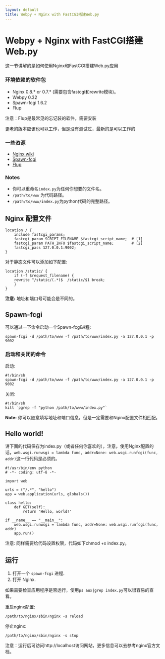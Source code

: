 ```yaml
---
layout: default
title: Webpy + Nginx with FastCGI搭建Web.py
---
```


# Webpy + Nginx with FastCGI搭建Web.py

这一节讲解的是如何使用Nginx和FastCGI搭建Web.py应用

### 环境依赖的软件包

* Nginx 0.8.\* or 0.7.\* (需要包含fastcgi和rewrite模块)。
* Webpy 0.32
* Spawn-fcgi 1.6.2
* Flup

注意：Flup是最常见的忘记装的软件，需要安装

更老的版本应该也可以工作，但是没有测试过，最新的是可以工作的

### 一些资源

* [Nginx wiki](http://wiki.nginx.org/NginxInstall)
* [Spawn-fcgi](http://redmine.lighttpd.net/projects/spawn-fcgi/news)
* [Flup](http://trac.saddi.com/flup)

### Notes

* 你可以重命名`index.py`为任何你想要的文件名。
* `/path/to/www` 为代码路径。
* `/path/to/www/index.py`为python代码的完整路径。

## Nginx 配置文件

	location / {
	    include fastcgi_params;
	    fastcgi_param SCRIPT_FILENAME $fastcgi_script_name;  # [1]
	    fastcgi_param PATH_INFO $fastcgi_script_name;        # [2]
	    fastcgi_pass 127.0.0.1:9002;
	}

对于静态文件可以添加如下配置:

	location /static/ {
	    if (-f $request_filename) {
		rewrite ^/static/(.*)$  /static/$1 break;
	    }
	}

__注意:__ 地址和端口号可能会是不同的。

## Spawn-fcgi

可以通过一下命令启动一个Spawn-fcgi进程:

	spawn-fcgi -d /path/to/www -f /path/to/www/index.py -a 127.0.0.1 -p 9002

### 启动和关闭的命令

启动:

	#!/bin/sh
	spawn-fcgi -d /path/to/www -f /path/to/www/index.py -a 127.0.0.1 -p 9002

关闭:

	#!/bin/sh
	kill `pgrep -f "python /path/to/www/index.py"`

__Note:__ 你可以随意填写地址和端口信息，但是一定需要和Nginx配置文件相匹配。

## Hello world!

讲下面的代码保存为index.py（或者任何你喜欢的），注意，使用Nginx配置的话，`web.wsgi.runwsgi = lambda func, addr=None: web.wsgi.runfcgi(func, addr)`这一行代码是必须的。

	#!/usr/bin/env python
	# -*- coding: utf-8 -*-

	import web

	urls = ("/.*", "hello")
	app = web.application(urls, globals())

	class hello:
		def GET(self):
			return 'Hello, world!'

	if __name__ == "__main__":
		web.wsgi.runwsgi = lambda func, addr=None: web.wsgi.runfcgi(func, addr)
		app.run()

注意: 同样需要给代码设置权限，代码如下chmod +x index.py。

## 运行

1. 打开一个 `spawn-fcgi` 进程.
2. 打开 Nginx.

如果需要检查应用程序是否运行，使用`ps aux|grep index.py`可以很容易的查看。

重启nginx配置:

	/path/to/nginx/sbin/nginx -s reload

停止nginx:

	/path/to/nginx/sbin/nginx -s stop

注意：运行后可访问http://localhost访问网站，更多信息可以去参考nginx官方文档。